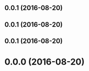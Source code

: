 <a name="0.0.1"></a>
## 0.0.1 (2016-08-20)



<a name="0.0.1"></a>
## 0.0.1 (2016-08-20)



<a name="0.0.1"></a>
## 0.0.1 (2016-08-20)



<a name="0.0.0"></a>
# 0.0.0 (2016-08-20)



